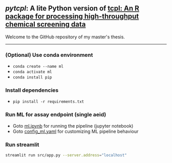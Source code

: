 ## _pytcpl_: A lite Python version of [tcpl: An R package for processing high-throughput chemical screening data](https://github.com/USEPA/CompTox-ToxCast-tcpl)

Welcome to the GitHub repository of my master's thesis.
___

### (Optional) Use conda environment 
- `conda create --name ml`
- `conda activate ml`
- `conda install pip`

### Install dependencies
  - `pip install -r requirements.txt`

### Run ML for assay endpoint (single aeid)
- Goto [ml.ipynb](ml/src/ml.ipynb) for running the pipeline (jupyter notebook)
- Goto [config_ml.yaml](config/config_ml.yaml) for customizing ML pipeline behaviour

### Run streamlit
```bash
streamlit run src/app.py --server.address="localhost"
```






